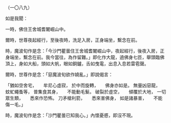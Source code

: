 （一〇八九）

如是我聞：

一時，佛住王舍城耆闍崛山中。

爾時，世尊夜起經行，至後夜時，洗足入房，正身端坐，繫念在前。

時，魔波旬作是念：「今沙門瞿曇住王舍城耆闍崛山中，夜起經行，後夜入房，正身端坐，繫念在前。我今當往，為作留難。」即化作大龍，遶佛身七匝，舉頭臨佛頂上，身如大船，頭如大帆，眼如銅鑪，舌如曳電，出息入息若雷雹聲。

爾時，世尊作是念：「惡魔波旬欲作嬈亂。」即說偈言：

「猶如空舍宅，　　牟尼心虛寂，
於中而旋轉，　　佛身亦如是。
無量凶惡龍，　　蚊虻蠅蚤等，
普集食其身，　　不能動毛髮。
破裂於虛空，　　傾覆於大地，
一切眾生類，　　悉來作恐怖。
刀矛槍利箭，　　悉來害佛身，
如是諸暴害，　　不能傷一毛。」

時，魔波旬作是念：「沙門瞿曇已知我心。」內懷憂慼，即沒不現。





